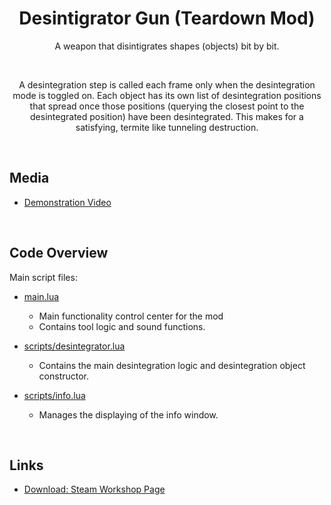 <h1 align="center"> Desintigrator Gun (Teardown Mod) </h1>
<p align="center">A weapon that disintigrates shapes (objects) bit by bit.</p>
<br>
<p align="center">A desintegration step is called each frame only when the desintegration mode is toggled on. Each object has its own list of desintegration positions that spread once those positions (querying the closest point to the desintegrated position) have been desintegrated. This makes for a satisfying, termite like tunneling destruction.</p>
<br>

## Media
* [Demonstration Video](https://www.youtube.com/watch?v=_lC_RJ8JVnw)

<br>
  
## Code Overview
Main script files:
* [main.lua](https://github.com/cheejins/Teardown-Mod---Desintigrator-Gun/blob/main/main.lua)
  * Main functionality control center for the mod
  * Contains tool logic and sound functions.
  
* [scripts/desintegrator.lua](https://github.com/cheejins/Teardown-Mod---Desintigrator-Gun/blob/main/scripts/desintegrator.lua)
  * Contains the main desintegration logic and desintegration object constructor.
  
* [scripts/info.lua](https://github.com/cheejins/Teardown-Mod---Desintigrator-Gun/blob/main/scripts/info.lua)
  * Manages the displaying of the info window.

<br>

## Links
* [Download: Steam Workshop Page](https://steamcommunity.com/sharedfiles/filedetails/?id=2526115498) 
